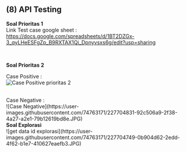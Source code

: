 <h2>(8) API Testing</h2>

<b>Soal Prioritas 1</b></br>
Link Test case google sheet : https://docs.google.com/spreadsheets/d/1BT2DZGx-3_qyLHeESFgZp_B9RXTAX1Qi_Dpnyvsxs6g/edit?usp=sharing

</br>

<b>Soal Prioritas 2</b></br>

Case Positive : </br>
![Case Positive prioritas 2](https://user-images.githubusercontent.com/74763171/227704674-2839e81a-9407-4075-838a-20e5ab26682f.JPG)

</br>
Case Negative :</br>
![Case Negative](https://user-images.githubusercontent.com/74763171/227704831-92c506a9-2f38-4a27-a2e1-79b12619bd8e.JPG)

</br>
<b>Soal Explorasi</b></br>
![get data id explorasi](https://user-images.githubusercontent.com/74763171/227704749-0b904d62-2edd-4f62-b1e7-410627eaefb3.JPG)

</br>
</br>
